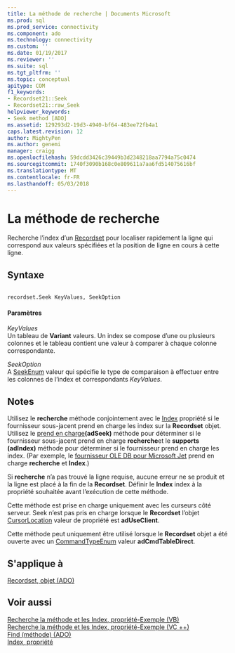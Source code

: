 ```yaml
---
title: La méthode de recherche | Documents Microsoft
ms.prod: sql
ms.prod_service: connectivity
ms.component: ado
ms.technology: connectivity
ms.custom: ''
ms.date: 01/19/2017
ms.reviewer: ''
ms.suite: sql
ms.tgt_pltfrm: ''
ms.topic: conceptual
apitype: COM
f1_keywords:
- Recordset21::Seek
- Recordset21::raw_Seek
helpviewer_keywords:
- Seek method [ADO]
ms.assetid: 129293d2-19d3-4940-bf64-483ee72fb4a1
caps.latest.revision: 12
author: MightyPen
ms.author: genemi
manager: craigg
ms.openlocfilehash: 59dcdd3426c39449b3d2348218aa7794a75c0474
ms.sourcegitcommit: 1740f3090b168c0e809611a7aa6fd514075616bf
ms.translationtype: MT
ms.contentlocale: fr-FR
ms.lasthandoff: 05/03/2018
---
```

# <a name="seek-method"></a>La méthode de recherche
Recherche l’index d’un [Recordset](../../../ado/reference/ado-api/recordset-object-ado.md) pour localiser rapidement la ligne qui correspond aux valeurs spécifiées et la position de ligne en cours à cette ligne.  
  
## <a name="syntax"></a>Syntaxe  
  
```  
  
recordset.Seek KeyValues, SeekOption  
```  
  
#### <a name="parameters"></a>Paramètres  
 *KeyValues*  
 Un tableau de **Variant** valeurs. Un index se compose d’une ou plusieurs colonnes et le tableau contient une valeur à comparer à chaque colonne correspondante.  
  
 *SeekOption*  
 A [SeekEnum](../../../ado/reference/ado-api/seekenum.md) valeur qui spécifie le type de comparaison à effectuer entre les colonnes de l’index et correspondants *KeyValues*.  
  
## <a name="remarks"></a>Notes  
 Utilisez le **recherche** méthode conjointement avec le [Index](../../../ado/reference/ado-api/index-property.md) propriété si le fournisseur sous-jacent prend en charge les index sur la **Recordset** objet. Utilisez le [prend en charge](../../../ado/reference/ado-api/supports-method.md)**(adSeek)** méthode pour déterminer si le fournisseur sous-jacent prend en charge **recherche**et le **supports (adIndex)** méthode pour déterminer si le fournisseur prend en charge les index. (Par exemple, le [fournisseur OLE DB pour Microsoft Jet](../../../ado/guide/appendixes/microsoft-ole-db-provider-for-microsoft-jet.md) prend en charge **recherche** et **Index**.)  
  
 Si **recherche** n’a pas trouvé la ligne requise, aucune erreur ne se produit et la ligne est placé à la fin de la **Recordset**. Définir le **Index** index à la propriété souhaitée avant l’exécution de cette méthode.  
  
 Cette méthode est prise en charge uniquement avec les curseurs côté serveur. Seek n’est pas pris en charge lorsque le **Recordset** l’objet [CursorLocation](../../../ado/reference/ado-api/cursorlocation-property-ado.md) valeur de propriété est **adUseClient**.  
  
 Cette méthode peut uniquement être utilisé lorsque le **Recordset** objet a été ouverte avec un [CommandTypeEnum](../../../ado/reference/ado-api/commandtypeenum.md) valeur **adCmdTableDirect**.  
  
## <a name="applies-to"></a>S'applique à  
 [Recordset, objet (ADO)](../../../ado/reference/ado-api/recordset-object-ado.md)  
  
## <a name="see-also"></a>Voir aussi  
 [Recherche la méthode et les Index, propriété-Exemple (VB)](../../../ado/reference/ado-api/seek-method-and-index-property-example-vb.md)   
 [Recherche la méthode et les Index, propriété-Exemple (VC ++)](../../../ado/reference/ado-api/seek-method-and-index-property-example-vc.md)   
 [Find (méthode) (ADO)](../../../ado/reference/ado-api/find-method-ado.md)   
 [Index, propriété](../../../ado/reference/ado-api/index-property.md)
